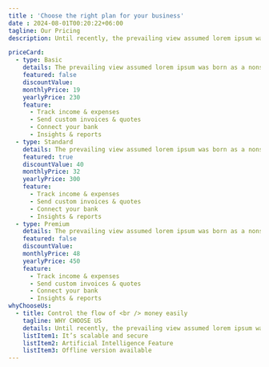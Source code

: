 ```yaml
---
title : 'Choose the right plan for your business'
date : 2024-08-01T00:20:22+06:00
tagline: Our Pricing
description: Until recently, the prevailing view assumed lorem ipsum was born as a nonsense text. It's not Latin, though it looks like it

priceCard:
  - type: Basic
    details: The prevailing view assumed lorem ipsum was born as a nonsense text.
    featured: false
    discountValue: 
    monthlyPrice: 19  
    yearlyPrice: 230
    feature:
      - Track income & expenses
      - Send custom invoices & quotes
      - Connect your bank
      - Insights & reports
  - type: Standard
    details: The prevailing view assumed lorem ipsum was born as a nonsense text.
    featured: true
    discountValue: 40
    monthlyPrice: 32  
    yearlyPrice: 300
    feature:
      - Track income & expenses
      - Send custom invoices & quotes
      - Connect your bank
      - Insights & reports
  - type: Premium
    details: The prevailing view assumed lorem ipsum was born as a nonsense text.
    featured: false
    discountValue: 
    monthlyPrice: 48  
    yearlyPrice: 450
    feature:
      - Track income & expenses
      - Send custom invoices & quotes
      - Connect your bank
      - Insights & reports
whyChooseUs: 
  - title: Control the flow of <br /> money easily
    tagline: WHY CHOOSE US
    details: Until recently, the prevailing view assumed lorem ipsum was born as a nonsense text nothing Before & After magazine.
    listItem1: It’s scalable and secure
    listItem2: Artificial Intelligence Feature
    listItem3: Offline version available
---
```

